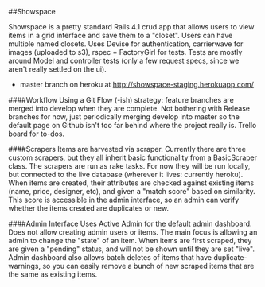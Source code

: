 ##Showspace

Showspace is a pretty standard Rails 4.1 crud app that allows users to view items in a
grid interface and save them to a "closet". Users can have multiple named closets.
Uses Devise for authentication, carrierwave for images (uploaded to s3), rspec +
FactoryGirl for tests. Tests are mostly around Model and controller tests (only a
few request specs, since we aren't really settled on the ui).

- master branch on heroku at http://showspace-staging.herokuapp.com/

####Workflow
Using a Git Flow (-ish) strategy: feature branches are merged into develop when they
are complete. Not bothering with Release branches for now, just periodically merging
develop into master so the default page on Github isn't too far behind where the
project really is. Trello board for to-dos.


####Scrapers
Items are harvested via scraper. Currently there are three custom scrapers, but
they all inherit basic functionality from a BasicScraper class. The scrapers are
run as rake tasks. For now they will be run locally, but connected to the live
database (wherever it lives: currently heroku).
When items are created, their attributes are checked against existing items (name,
price, designer, etc), and given a "match score" based on similarity. This score
is accessible in the admin interface, so an admin can verify whether the items
created are duplicates or new.


####Admin Interface
Uses Active Admin for the default admin dashboard. Does not allow creating admin
users or items. The main focus is allowing an admin to change the "state" of an
item. When items are first scraped, they are given a "pending" status, and will
not be shown until they are set "live". Admin dashboard also allows batch deletes
of items that have duplicate-warnings, so you can easily remove a bunch of new
scraped items that are the same as existing items.
